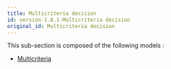 ```yaml
---
title: Multicriteria decision
id: version-1.8.1-Multicriteria decision
original_id: Multicriteria decision
---
```



This sub-section is composed of the following models :

* [Multicriteria](references#MulticriteriadecisionMulticriteria)

